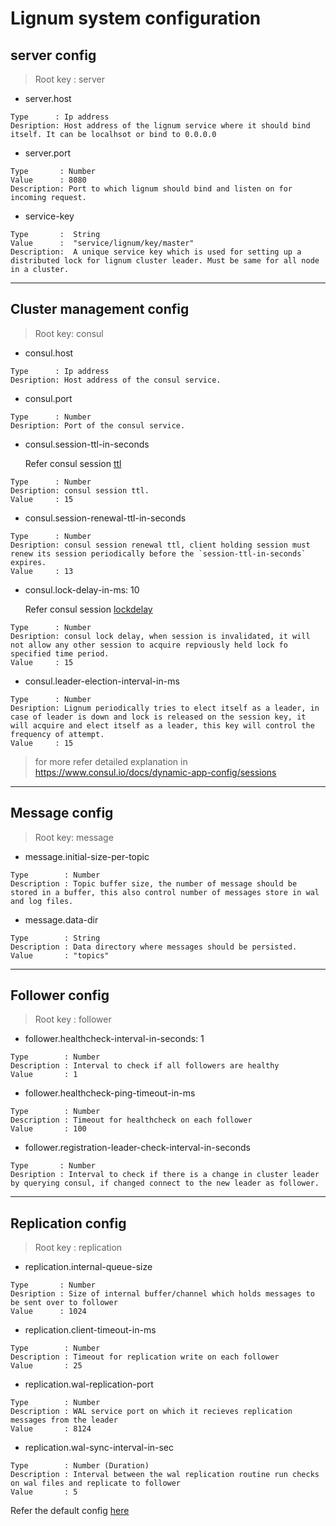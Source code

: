# Lignum system configuration

## server config

> Root key : server

* server.host
 >
    Type      : Ip address
    Desription: Host address of the lignum service where it should bind itself. It can be localhsot or bind to 0.0.0.0

*  server.port
 >
    Type       : Number
    Value      : 8080
    Description: Port to which lignum should bind and listen on for incoming request.

* service-key
>
    Type       :  String
    Value      :  "service/lignum/key/master"
    Description:  A unique service key which is used for setting up a distributed lock for lignum cluster leader. Must be same for all node in a cluster.

----

## Cluster management config
> Root key: consul
* consul.host
 >
    Type      : Ip address
    Desription: Host address of the consul service.


* consul.port
 >
    Type      : Number
    Desription: Port of the consul service.

* consul.session-ttl-in-seconds

    Refer consul session [ttl](https://www.consul.io/api-docs/session#ttl)
 >
    Type      : Number
    Desription: consul session ttl.
    Value     : 15

* consul.session-renewal-ttl-in-seconds

  
 >
    Type      : Number
    Desription: consul session renewal ttl, client holding session must renew its session periodically before the `session-ttl-in-seconds` expires.
    Value     : 13
  
* consul.lock-delay-in-ms: 10

  Refer consul session [lockdelay](https://www.consul.io/api-docs/session#lockdelay)
  
>
    Type      : Number
    Desription: consul lock delay, when session is invalidated, it will not allow any other session to acquire repviously held lock fo specified time period.
    Value     : 15

* consul.leader-election-interval-in-ms
>
    Type      : Number
    Desription: Lignum periodically tries to elect itself as a leader, in case of leader is down and lock is released on the session key, it will acquire and elect itself as a leader, this key will control the frequency of attempt.
    Value     : 15

> for more refer detailed explanation in https://www.consul.io/docs/dynamic-app-config/sessions
----

## Message config

> Root key: message
*  message.initial-size-per-topic
>
    Type        : Number 
    Description : Topic buffer size, the number of message should be stored in a buffer, this also control number of messages store in wal and log files.

* message.data-dir
>
    Type        : String 
    Description : Data directory where messages should be persisted.
    Value       : "topics"
----

## Follower config

> Root key : follower
* follower.healthcheck-interval-in-seconds: 1
>
    Type        : Number 
    Description : Interval to check if all followers are healthy 
    Value       : 1

* follower.healthcheck-ping-timeout-in-ms
>
  
    Type        : Number 
    Description : Timeout for healthcheck on each follower
    Value       : 100


* follower.registration-leader-check-interval-in-seconds
>
    Type       : Number
    Desription : Interval to check if there is a change in cluster leader by querying consul, if changed connect to the new leader as follower.


----

## Replication config

> Root key : replication
* replication.internal-queue-size
>
    Type       : Number 
    Desription : Size of internal buffer/channel which holds messages to be sent over to follower 
    Value      : 1024
    
* replication.client-timeout-in-ms
>
    Type        : Number 
    Description : Timeout for replication write on each follower
    Value       : 25


* replication.wal-replication-port
>
    Type        : Number 
    Description : WAL service port on which it recieves replication messages from the leader
    Value       : 8124

* replication.wal-sync-interval-in-sec
>
    Type        : Number (Duration)
    Description : Interval between the wal replication routine run checks on wal files and replicate to follower
    Value       : 5

Refer the default config [here](../config.yml)
